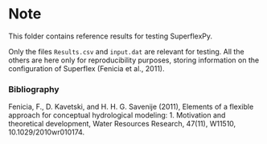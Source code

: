 # Note

This folder contains reference results for testing SuperflexPy.

Only the files `Results.csv` and `input.dat` are relevant for testing. All the
others are here only for reproducibility purposes, storing information on the
configuration of Superflex (Fenicia et al., 2011).

### Bibliography

Fenicia, F., D. Kavetski, and H. H. G. Savenije (2011), Elements of a flexible approach for conceptual hydrological modeling: 1. Motivation and theoretical development, Water Resources Research, 47(11), W11510, 10.1029/2010wr010174.

